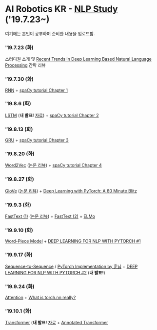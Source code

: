 # AI Robotics KR - [NLP Study](https://github.com/ai-robotics-kr/nlp_study) ('19.7.23~)

여기에는 본인이 공부하며 준비한 내용을 업로드함.

### '19.7.23 (화)

스터디원 소개 및 [Recent Trends in Deep Learning Based Natural Language Processing](https://arxiv.org/pdf/1708.02709.pdf) 간략 리뷰


### '19.7.30 (화)

[RNN](https://ko.coursera.org/lecture/nlp-sequence-models/recurrent-neural-network-model-ftkzt) + [spaCy tutorial Chapter 1](https://course.spacy.io/chapter1)


### '19.8.6 (화)

[LSTM](https://colah.github.io/posts/2015-08-Understanding-LSTMs/) (<b>내 발표!</b> [자료](https://github.com/lih0905/NLP_Study/blob/master/LSTM%20presentation/w3_LSTM_v2.pdf)) + [spaCy tutorial Chapter 2](https://course.spacy.io/chapter2)


### '19.8.13 (화)

[GRU](https://arxiv.org/pdf/1412.3555.pdf) + [spaCy tutorial Chapter 3](https://course.spacy.io/chapter3)


### '19.8.20 (화)

[Word2Vec](https://papers.nips.cc/paper/5021-distributed-representations-of-words-and-phrases-and-their-compositionality.pdf) ([논문 리뷰](https://lih0905.github.io/nlp/Word2vec_2/)) + [spaCy tutorial Chapter 4](https://course.spacy.io/chapter4)


### '19.8.27 (화)

[GloVe](https://nlp.stanford.edu/pubs/glove.pdf) ([논문 리뷰](https://lih0905.github.io/nlp/GloVe/)) + [Deep Learning with PyTorch: A 60 Minute Blitz](https://pytorch.org/tutorials/beginner/deep_learning_60min_blitz.html)



### '19.9.3 (화)

[FastText (1)](https://aclweb.org/anthology/Q17-1010) ([논문 리뷰](https://lih0905.github.io/nlp/fasttext1/)) + [FastText (2)](https://arxiv.org/pdf/1607.01759) + [ELMo](https://arxiv.org/pdf/1802.05365)


### '19.9.10 (화)

[Word-Piece Model](https://arxiv.org/pdf/1609.08144.pdf) + [DEEP LEARNING FOR NLP WITH PYTORCH #1](https://pytorch.org/tutorials/beginner/nlp/deep_learning_tutorial.html#sphx-glr-beginner-nlp-deep-learning-tutorial-py)


### '19.9.17 (화)

[Sequence-to-Sequence](https://papers.nips.cc/paper/5346-sequence-to-sequence-learning-with-neural-networks.pdf) / [PyTorch Implementation by 훈님](https://github.com/Huffon/pytorch-seq2seq-kor-eng) + [DEEP LEARNING FOR NLP WITH PYTORCH #2](https://pytorch.org/tutorials/beginner/nlp/word_embeddings_tutorial.html#sphx-glr-beginner-nlp-word-embeddings-tutorial-py) (<b>내 발표!</b>)


### '19.9.24 (화)

[Attention](https://arxiv.org/pdf/1409.0473) + [What is torch.nn really?](https://pytorch.org/tutorials/beginner/nn_tutorial.html)


### '19.10.1 (화)

[Transformer](https://papers.nips.cc/paper/7181-attention-is-all-you-need.pdf) (<b>내 발표!</b> [자료](https://github.com/lih0905/NLP_Study/blob/master/Slides/w11_Transformer.pdf) + [Annotated Transformer](https://nlp.seas.harvard.edu/2018/04/03/attention.html)
